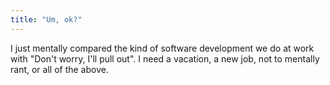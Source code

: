 ```yaml
---
title: "Um, ok?"
---
```


<p>I just mentally compared the kind of software development we do at work with "Don't worry, I'll pull out". I need a vacation, a new job, not to mentally rant, or all of the above.</p>
